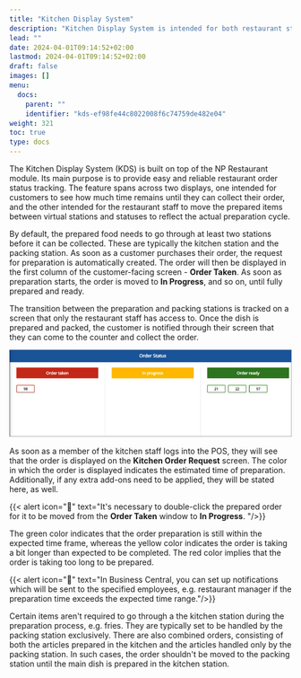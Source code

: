 ```yaml
---
title: "Kitchen Display System"
description: "Kitchen Display System is intended for both restaurant staff and customers to track the order status more easily."
lead: ""
date: 2024-04-01T09:14:52+02:00
lastmod: 2024-04-01T09:14:52+02:00
draft: false
images: []
menu:
  docs:
    parent: ""
    identifier: "kds-ef98fe44c8022008f6c74759de482e04"
weight: 321
toc: true
type: docs
---
```


The Kitchen Display System (KDS) is built on top of the NP Restaurant module. Its main purpose is to provide easy and reliable restaurant order status tracking. The feature spans across two displays, one intended for customers to see how much time remains until they can collect their order, and the other intended for the restaurant staff to move the prepared items between virtual stations and statuses to reflect the actual preparation cycle. 

By default, the prepared food needs to go through at least two stations before it can be collected. These are typically the kitchen station and the packing station. As soon as a customer purchases their order, the request for preparation is automatically created. The order will then be displayed in the first column of the customer-facing screen - **Order Taken**. As soon as preparation starts, the order is moved to **In Progress**, and so on, until fully prepared and ready.

The transition between the preparation and packing stations is tracked on a screen that only the restaurant staff has access to. Once the dish is prepared and packed, the customer is notified through their screen that they can come to the counter and collect the order. 

![kds_customer](Images/kds_customer.png)

As soon as a member of the kitchen staff logs into the POS, they will see that the order is displayed on the **Kitchen Order Request** screen. The color in which the order is displayed indicates the estimated time of preparation. Additionally, if any extra add-ons need to be applied, they will be stated here, as well.  

{{< alert icon="📝" text="It's necessary to double-click the prepared order for it to be moved from the <b>Order Taken</b> window to <b>In Progress</b>. "/>}}

The green color indicates that the order preparation is still within the expected time frame, whereas the yellow color indicates the order is taking a bit longer than expected to be completed. The red color implies that the order is taking too long to be prepared. 

{{< alert icon="📝" text="In Business Central, you can set up notifications which will be sent to the specified employees, e.g. restaurant manager if the preparation time exceeds the expected time range."/>}}

Certain items aren't required to go through a the kitchen station during the preparation process, e.g. fries. They are typically set to be handled by the packing station exclusively. There are also combined orders, consisting of both the articles prepared in the kitchen and the articles handled only by the packing station. In such cases, the order shouldn't be moved to the packing station until the main dish is prepared in the kitchen station.
